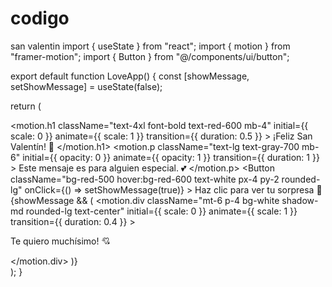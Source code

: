 # codigo
san valentin
import { useState } from "react";
import { motion } from "framer-motion";
import { Button } from "@/components/ui/button";

export default function LoveApp() {
  const [showMessage, setShowMessage] = useState(false);

  return (
    <div className="flex flex-col items-center justify-center min-h-screen bg-pink-200 p-6">
      <motion.h1 
        className="text-4xl font-bold text-red-600 mb-4"
        initial={{ scale: 0 }}
        animate={{ scale: 1 }}
        transition={{ duration: 0.5 }}
      >
        ¡Feliz San Valentín! 💖
      </motion.h1>
      <motion.p 
        className="text-lg text-gray-700 mb-6"
        initial={{ opacity: 0 }}
        animate={{ opacity: 1 }}
        transition={{ duration: 1 }}
      >
        Este mensaje es para alguien especial. 💕
      </motion.p>
      <Button
        className="bg-red-500 hover:bg-red-600 text-white px-4 py-2 rounded-lg"
        onClick={() => setShowMessage(true)}
      >
        Haz clic para ver tu sorpresa 🎁
      </Button>
      {showMessage && (
        <motion.div 
          className="mt-6 p-4 bg-white shadow-md rounded-lg text-center"
          initial={{ scale: 0 }}
          animate={{ scale: 1 }}
          transition={{ duration: 0.4 }}
        >
          <p className="text-lg text-gray-700">Te quiero muchísimo! 💘</p>
        </motion.div>
      )}
    </div>
  );
}
